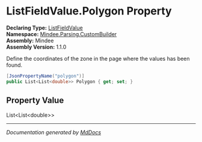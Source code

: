 ﻿<!--  
  <auto-generated>   
    The contents of this file were generated by a tool.  
    Changes to this file may be list if the file is regenerated  
  </auto-generated>   
-->

# ListFieldValue.Polygon Property

**Declaring Type:** [ListFieldValue](../index.md)  
**Namespace:** [Mindee.Parsing.CustomBuilder](../../index.md)  
**Assembly:** Mindee  
**Assembly Version:** 1.1.0

Define the coordinates of the zone in the page where the values has been found.

```csharp
[JsonPropertyName("polygon")]
public List<List<double>> Polygon { get; set; }
```

## Property Value

List\<List\<double\>\>

___

*Documentation generated by [MdDocs](https://github.com/ap0llo/mddocs)*

